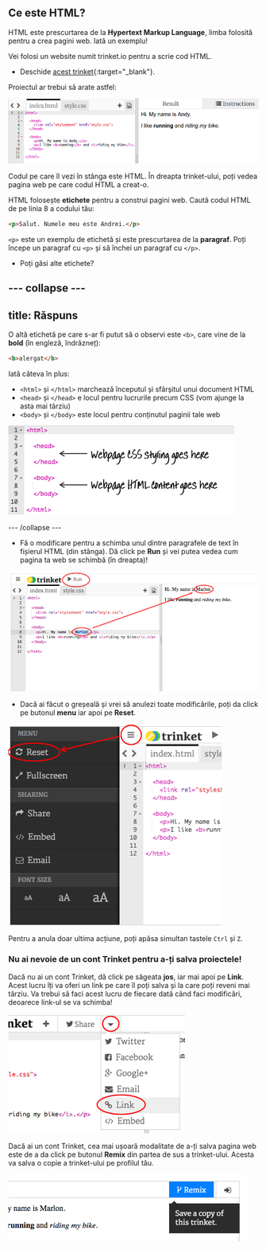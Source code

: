 ## Ce este HTML?

HTML este prescurtarea de la **Hypertext Markup Language**, limba folosită pentru a crea pagini web. Iată un exemplu!

Vei folosi un website numit trinket.io pentru a scrie cod HTML.

+ Deschide [acest trinket](http://jumpto.cc/web-intro){:target="_blank"}.

Proiectul ar trebui să arate astfel:

![captură de ecran](images/birthday-starter.png)

Codul pe care îl vezi în stânga este HTML. În dreapta trinket-ului, poți vedea pagina web pe care codul HTML a creat-o.

HTML folosește **etichete** pentru a construi pagini web. Caută codul HTML de pe linia 8 a codului tău:

```html
<p>Salut. Numele meu este Andrei.</p>
```

`<p>` este un exemplu de etichetă și este prescurtarea de la **paragraf**. Poți începe un paragraf cu `<p>` și să închei un paragraf cu `</p>`.

+ Poți găsi alte etichete?

## \--- collapse \---

## title: Răspuns

O altă etichetă pe care s-ar fi putut să o observi este `<b>`, care vine de la **bold** (în engleză, îndrăzneț):

```html
<b>alergat</b>
```

Iată câteva în plus:

+ `<html>` și `</html>` marchează începutul și sfârșitul unui document HTML
+ `<head>` și `</head>` e locul pentru lucrurile precum CSS (vom ajunge la asta mai târziu)
+ `<body>` și `</body>` este locul pentru conținutul paginii tale web

![captură de ecran](images/birthday-head-body.png)

\--- /collapse \---

+ Fă o modificare pentru a schimba unul dintre paragrafele de text în fișierul HTML (din stânga). Dă click pe **Run** și vei putea vedea cum pagina ta web se schimbă (în dreapta)!

![captură de ecran](images/birthday-edit-html.png)

+ Dacă ai făcut o greșeală și vrei să anulezi toate modificările, poți da click pe butonul **menu** iar apoi pe **Reset**.

![captură de ecran](images/birthday-reset.png)

Pentru a anula doar ultima acțiune, poți apăsa simultan tastele `Ctrl` și `Z`.

### Nu ai nevoie de un cont Trinket pentru a-ți salva proiectele!

Dacă nu ai un cont Trinket, dă click pe săgeata **jos**, iar mai apoi pe **Link**. Acest lucru îți va oferi un link pe care îl poți salva și la care poți reveni mai târziu. Va trebui să faci acest lucru de fiecare dată când faci modificări, deoarece link-ul se va schimba!

![captură de ecran](images/birthday-link.png)

Dacă ai un cont Trinket, cea mai ușoară modalitate de a-ți salva pagina web este de a da click pe butonul **Remix** din partea de sus a trinket-ului. Acesta va salva o copie a trinket-ului pe profilul tău.

![captură de ecran](images/birthday-remix.png)
